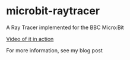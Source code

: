 # microbit-raytracer
A Ray Tracer implemented for the BBC Micro:Bit

[Video of it in action](https://youtu.be/mtHFzrI7zEE)

For more information, see my blog post
